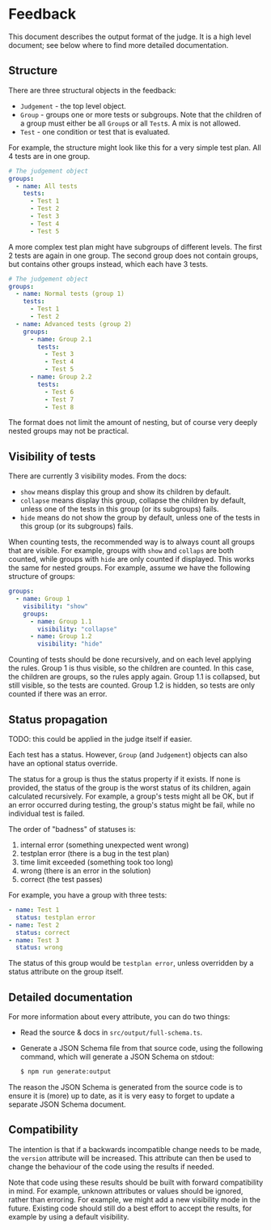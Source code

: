 # Feedback

This document describes the output format of the judge. It is a high level
document; see below where to find more detailed documentation.

## Structure

There are three structural objects in the feedback:

- `Judgement` - the top level object.
- `Group` - groups one or more tests or subgroups. Note that the children of a 
  group must either be all `Group`s or all `Test`s. A mix is not allowed.
- `Test` - one condition or test that is evaluated.

For example, the structure might look like this for a very simple test plan.
All 4 tests are in one group.


```yaml
# The judgement object
groups:
  - name: All tests
    tests:
      - Test 1
      - Test 2
      - Test 3
      - Test 4
      - Test 5
```

A more complex test plan might have subgroups of different levels. The first
2 tests are again in one group. The second group does not contain groups, but
contains other groups instead, which each have 3 tests.

```yaml
# The judgement object
groups:
  - name: Normal tests (group 1)
    tests:
      - Test 1
      - Test 2
  - name: Advanced tests (group 2)
    groups:
      - name: Group 2.1
        tests:
          - Test 3
          - Test 4
          - Test 5
      - name: Group 2.2
        tests:
          - Test 6
          - Test 7
          - Test 8
```

The format does not limit the amount of nesting, but of course very deeply
nested groups may not be practical.

## Visibility of tests

There are currently 3 visibility modes. From the docs:

- `show` means display this group and show its children by default.
- `collapse` means display this group, collapse the children by default, unless
  one of the tests in this group (or its subgroups) fails.
- `hide` means do not show the group by default, unless one of the tests in
  this group (or its subgroups) fails.

When counting tests, the recommended way is to always count all groups that are
visible. For example, groups with `show` and `collaps` are both counted, while
groups with `hide` are only counted if displayed. This works the same for nested
groups. For example, assume we have the following structure of groups:

```yaml
groups:
  - name: Group 1
    visibility: "show"
    groups:
      - name: Group 1.1
        visibility: "collapse"
      - name: Group 1.2
        visibility: "hide"
```

Counting of tests should be done recursively, and on each level applying the
rules. Group 1 is thus visible, so the children are counted. In this case, the
children are groups, so the rules apply again. Group 1.1 is collapsed, but still
visible, so the tests are counted. Group 1.2 is hidden, so tests are only
counted if there was an error.

## Status propagation

TODO: this could be applied in the judge itself if easier.

Each test has a status. However, `Group` (and `Judgement`) objects can also have
an optional status override.

The status for a group is thus the status property if it exists. If none is
provided, the status of the group is the worst status of its children, again
calculated recursively. For example, a group's tests might all be OK, but if an
error occurred during testing, the group's status might be fail, while no
individual test is failed.

The order of "badness" of statuses is:

1. internal error (something unexpected went wrong)
2. testplan error (there is a bug in the test plan)
3. time limit exceeded (something took too long)
4. wrong (there is an error in the solution)
5. correct (the test passes)

For example, you have a group with three tests:

```yaml
- name: Test 1
  status: testplan error
- name: Test 2
  status: correct
- name: Test 3
  status: wrong
```

The status of this group would be `testplan error`, unless overridden by a
status attribute on the group itself.

## Detailed documentation

For more information about every attribute, you can do two things:

- Read the source & docs in `src/output/full-schema.ts`.
- Generate a JSON Schema file from that source code, using the following
  command, which will generate a JSON Schema on stdout:
   
   ```bash
   $ npm run generate:output 
   ```

The reason the JSON Schema is generated from the source code is to ensure it is
(more) up to date, as it is very easy to forget to update a separate JSON Schema
document.

## Compatibility

The intention is that if a backwards incompatible change needs to be made, the
`version` attribute will be increased. This attribute can then be used to change
the behaviour of the code using the results if needed.

Note that code using these results should be built with forward compatibility in
mind. For example, unknown attributes or values should be ignored, rather than
erroring. For example, we might add a new visibility mode in the future.
Existing code should still do a best effort to accept the results, for example
by using a default visibility.
